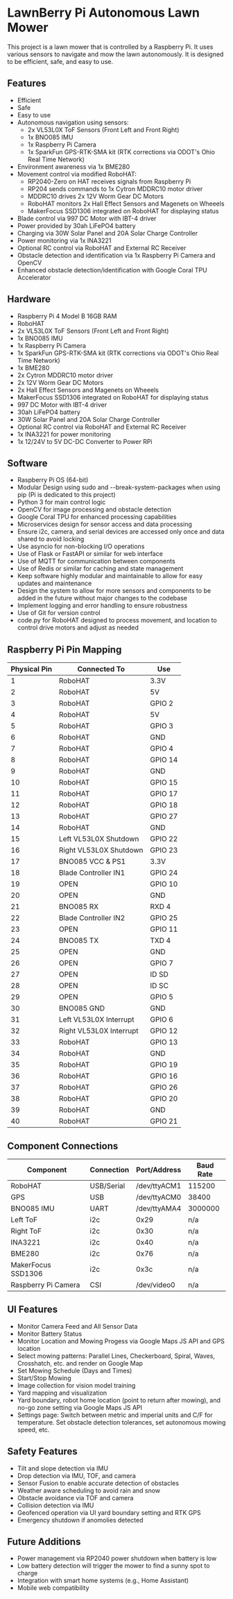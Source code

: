 LawnBerry Pi Autonomous Lawn Mower
==================================

This project is a lawn mower that is controlled by a Raspberry Pi.
It uses various sensors to navigate and mow the lawn autonomously.
It is designed to be efficient, safe, and easy to use.

## Features
- Efficient
- Safe
- Easy to use
- Autonomous navigation using sensors:
    - 2x VL53L0X ToF Sensors (Front Left and Front Right)
    - 1x BNO085 IMU
    - 1x Raspberry Pi Camera
    - 1x SparkFun GPS-RTK-SMA kit (RTK corrections via ODOT's Ohio Real Time Network)
- Environment awareness via 1x BME280
- Movement control via modified RoboHAT:
    - RP2040-Zero on HAT receives signals from Raspberry Pi
    - RP204 sends commands to 1x Cytron MDDRC10 motor driver
    - MDDRC10 drives 2x 12V Worm Gear DC Motors
    - RoboHAT monitors 2x Hall Effect Sensors and Magenets on Wheeels
    - MakerFocus SSD1306 integrated on RoboHAT for displaying status
- Blade control via 997 DC Motor with IBT-4 driver
- Power provided by 30ah LiFePO4 battery
- Charging via 30W Solar Panel and 20A Solar Charge Controller
- Power monitoring via 1x INA3221
- Optional RC control via RoboHAT and External RC Receiver
- Obstacle detection and identification via 1x Raspberry Pi Camera and OpenCV
- Enhanced obstacle detection/identification with Google Coral TPU Accelerator

## Hardware
- Raspberry Pi 4 Model B 16GB RAM
- RoboHAT
- 2x VL53L0X ToF Sensors (Front Left and Front Right)
- 1x BNO085 IMU
- 1x Raspberry Pi Camera
- 1x SparkFun GPS-RTK-SMA kit (RTK corrections via ODOT's Ohio Real Time Network)
- 1x BME280
- 2x Cytron MDDRC10 motor driver
- 2x 12V Worm Gear DC Motors
- 2x Hall Effect Sensors and Magenets on Wheeels
- MakerFocus SSD1306 integrated on RoboHAT for displaying status
- 997 DC Motor with IBT-4 driver
- 30ah LiFePO4 battery
- 30W Solar Panel and 20A Solar Charge Controller
- Optional RC control via RoboHAT and External RC Receiver
- 1x INA3221 for power monitoring
- 1x 12/24V to 5V DC-DC Converter to Power RPi

## Software
- Raspberry Pi OS (64-bit)
- Modular Design using sudo and --break-system-packages when using pip (Pi is dedicated to this project)
- Python 3 for main control logic
- OpenCV for image processing and obstacle detection
- Google Coral TPU for enhanced processing capabilities
- Microservices design for sensor access and data processing
- Ensure i2c, camera, and serial devices are accessed only once and data shared to avoid locking
- Use asyncio for non-blocking I/O operations
- Use of Flask or FastAPI or similar for web interface
- Use of MQTT for communication between components
- Use of Redis or similar for caching and state management
- Keep software highly modular and maintainable to allow for easy updates and maintenance
- Design the system to allow for more sensors and components to be added in the future without major changes to the codebase
- Implement logging and error handling to ensure robustness
- Use of Git for version control
- code.py for RoboHAT designed to process movement, and location to control drive motors and adjust as needed

## Raspberry Pi Pin Mapping
| Physical Pin | Connected To              | Use       |
|--------------|---------------------------|------------|
| 1            | RoboHAT                   | 3.3V       |
| 2            | RoboHAT                   | 5V         |
| 3            | RoboHAT                   | GPIO 2     |
| 4            | RoboHAT                   | 5V         |
| 5            | RoboHAT                   | GPIO 3     |
| 6            | RoboHAT                   | GND        |
| 7            | RoboHAT                   | GPIO 4     |
| 8            | RoboHAT                   | GPIO 14    |
| 9            | RoboHAT                   | GND        |
| 10           | RoboHAT                   | GPIO 15    |
| 11           | RoboHAT                   | GPIO 17    |
| 12           | RoboHAT                   | GPIO 18    |
| 13           | RoboHAT                   | GPIO 27    |
| 14           | RoboHAT                   | GND        |
| 15           | Left VL53L0X Shutdown     | GPIO 22    |
| 16           | Right VL53L0X Shutdown    | GPIO 23    |
| 17           | BNO085 VCC & PS1          | 3.3V       |
| 18           | Blade Controller IN1      | GPIO 24    |
| 19           | OPEN                      | GPIO 10    |
| 20           | OPEN                      | GND        |
| 21           | BNO085 RX                 | RXD 4      |
| 22           | Blade Controller IN2      | GPIO 25    |
| 23           | OPEN                      | GPIO 11    |
| 24           | BNO085 TX                 | TXD 4      |
| 25           | OPEN                      | GND        |
| 26           | OPEN                      | GPIO 7     |
| 27           | OPEN                      | ID SD      |
| 28           | OPEN                      | ID SC      |
| 29           | OPEN                      | GPIO 5     |
| 30           | BNO085 GND                | GND        |
| 31           | Left VL53L0X Interrupt    | GPIO 6     |
| 32           | Right VL53L0X Interrupt   | GPIO 12    |
| 33           | RoboHAT                   | GPIO 13    |
| 34           | RoboHAT                   | GND        |
| 35           | RoboHAT                   | GPIO 19    |
| 36           | RoboHAT                   | GPIO 16    |
| 37           | RoboHAT                   | GPIO 26    |
| 38           | RoboHAT                   | GPIO 20    |
| 39           | RoboHAT                   | GND        |
| 40           | RoboHAT                   | GPIO 21    |

## Component Connections
| Component             | Connection | Port/Address     | Baud Rate |
|-----------------------|------------|------------------|-----------|
| RoboHAT              | USB/Serial | /dev/ttyACM1     | 115200    |
| GPS                  | USB        | /dev/ttyACM0     | 38400     |
| BNO085 IMU           | UART       | /dev/ttyAMA4     | 3000000   |
| Left ToF             | i2c        | 0x29             | n/a       |
| Right ToF            | i2c        | 0x30             | n/a       |
| INA3221              | i2c        | 0x40             | n/a       |
| BME280               | i2c        | 0x76             | n/a       |
| MakerFocus SSD1306   | i2c        | 0x3c             | n/a       |
| Raspberry Pi Camera  | CSI        | /dev/video0      | n/a       |

## UI Features
- Monitor Camera Feed and All Sensor Data
- Monitor Battery Status
- Monitor Location and Mowing Progess via Google Maps JS API and GPS location
- Select mowing patterns: Parallel Lines, Checkerboard, Spiral, Waves, Crosshatch, etc. and render on Google Map
- Set Mowing Schedule (Days and Times)
- Start/Stop Mowing
- Image collection for vision model training
- Yard mapping and visualization
- Yard boundary, robot home location (point to return after mowing), and no-go zone setting via Google Maps JS API
- Settings page: Switch between metric and imperial units and C/F for temperature.  Set obstacle detection tolerances, set autonomous mowing speed, etc.

## Safety Features
- Tilt and slope detection via IMU
- Drop detection via IMU, TOF, and camera
- Sensor Fusion to enable accurate detection of obstacles
- Weather aware scheduling to avoid rain and snow
- Obstacle avoidance via TOF and camera
- Collision detection via IMU
- Geofenced operation via UI yard boundary setting and RTK GPS
- Emergency shutdown if anomolies detected

## Future Additions
- Power management via RP2040 power shutdown when battery is low
- Low battery detection will trigger the mower to find a sunny spot to charge
- Integration with smart home systems (e.g., Home Assistant)
- Mobile web compatibility